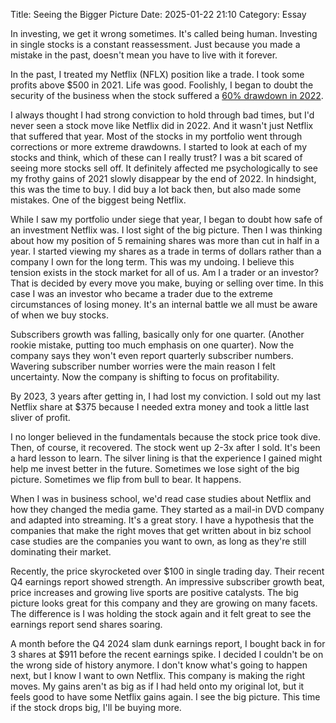 Title: Seeing the Bigger Picture 
Date: 2025-01-22 21:10
Category: Essay

In investing, we get it wrong sometimes. It's called being human. Investing in single stocks is a constant reassessment. Just because you made a mistake in the past, doesn't mean you have to live with it forever.

In the past, I treated my Netflix (NFLX) position like a trade. I took some profits above $500 in 2021. Life was good. Foolishly, I began to doubt the security of the business when the stock suffered a [60% drawdown in 2022](https://www.fool.com/investing/2022/10/14/why-netflix-is-down-60-this-year/).

I always thought I had strong conviction to hold through bad times, but I'd never seen a stock move like Netflix did in 2022. And it wasn't just Netflix that suffered that year. Most of the stocks in my portfolio went through corrections or more extreme drawdowns. I started to look at each of my stocks and think, which of these can I really trust? I was a bit scared of seeing more stocks sell off. It definitely affected me psychologically to see my frothy gains of 2021 slowly disappear by the end of 2022. In hindsight, this was the time to buy. I did buy a lot back then, but also made some mistakes. One of the biggest being Netflix.

While I saw my portfolio under siege that year, I began to doubt how safe of an investment Netflix was. I lost sight of the big picture. Then I was thinking about how my position of 5 remaining shares was more than cut in half in a year. I started viewing my shares as a trade in terms of dollars rather than a company I own for the long term. This was my undoing. I believe this tension exists in the stock market for all of us. Am I a trader or an investor? That is decided by every move you make, buying or selling over time. In this case I was an investor who became a trader due to the extreme circumstances of losing money. It's an internal battle we all must be aware of when we buy stocks.

Subscribers growth was falling, basically only for one quarter. (Another rookie mistake, putting too much emphasis on one quarter). Now the company says they won't even report quarterly subscriber numbers. Wavering subscriber number worries were the main reason I felt uncertainty. Now the company is shifting to focus on profitability.

By 2023, 3 years after getting in, I had lost my conviction. I sold out my last Netflix share at $375 because I needed extra money and took a little last sliver of profit.

I no longer believed in the fundamentals because the stock price took dive. Then, of course, it recovered. The stock went up 2-3x after I sold. It's been a hard lesson to learn. The silver lining is that the experience I gained might help me invest better in the future. Sometimes we lose sight of the big picture. Sometimes we flip from bull to bear. It happens.

When I was in business school, we'd read case studies about Netflix and how they changed the media game. They started as a mail-in DVD company and adapted into streaming. It's a great story. I have a hypothesis that the companies that make the right moves that get written about in biz school case studies are the companies you want to own, as long as they're still dominating their market.

Recently, the price skyrocketed over $100 in single trading day. Their recent Q4 earnings report showed strength. An impressive subscriber growth beat, price increases and growing live sports are positive catalysts. The big picture looks great for this company and they are growing on many facets. The difference is I was holding the stock again and it felt great to see the earnings report send shares soaring.

A month before the Q4 2024 slam dunk earnings report, I bought back in for 3 shares at $911 before the recent earnings spike. I decided I couldn't be on the wrong side of history anymore. I don't know what's going to happen next, but I know I want to own Netflix. This company is making the right moves. My gains aren't as big as if I had held onto my original lot, but it feels good to have some Netflix gains again. I see the big picture. This time if the stock drops big, I'll be buying more.

